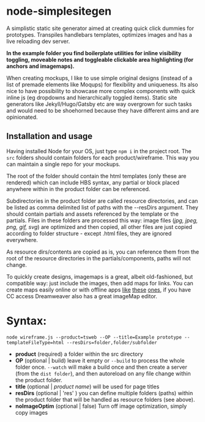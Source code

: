 

node-simplesitegen
===========

A simplistic static site generator aimed at creating quick click dummies for prototypes. Transpiles handlebars templates, optimizes images and has a live reloading dev server. 

**In the example folder you find boilerplate utilities for inline visibility toggling, moveable notes and toggleable clickable area highlighting (for anchors and imagemaps).**

When creating mockups, I like to use simple original designs (instead of a list of premade elements like Moqups) for flexibility and uniqueness. Its also nice to have possibility to showcase more complex components with quick inline js (eg dropdowns and hierarchically toggled items). Static site generators like Jekyll/Hugo/Gatsby etc are way overgrown for such tasks and would need to be shoehorned because they have different aims and are opinionated.

## Installation and usage

Having installed Node for your OS, just type `npm i` in the project root.
The `src` folders should contain folders for each product/wireframe. This way you can maintain a single repo for your mockups.

The root of the folder should contain the html templates (only these are rendered) which can include HBS syntax, any
partial or block placed anywhere within in the product folder can be referenced.

Subdirectories in the product folder are called resource directories, and can be listed as comma delimited
list of paths with the --resDirs argument. They should contain partials and assets referenced by the template or the partials.
Files in these folders are processed this way: image files (_jpg, jpeg, png, gif, svg_) are optimized and then copied, all other files 
are just copied according to folder structure - except .html files, they are ignored everywhere.

As resource dirs/contents are copied as is, you can reference them from the root of the resource directories in the partials/components, paths will not change.

To quickly create designs, imagemaps is a great, albeit old-fashioned, but compatible way: just include the images,
then add maps for links. You can create maps easily online or with offline apps [like](https://www.image-map.net/) [these](https://www.softpedia.com/get/Internet/WEB-Design/Web-Design-related/Meracl-ImageMap-Generator.shtml)
[ones](https://handy-image-mapper.soft112.com/), if you have CC access Dreamweaver also has a great imageMap editor. 

# Syntax:
 
`node wireframe.js --product=tsweb --OP --title=Example prototype --templateFileType=html --resDirs=folder,folder/subfolder`

* **product** (required) a folder within the src directory
* **OP** (optional | build) leave it empty or `--build` to process the whole folder once. 
`--watch` will make a build once and then create a server (from the `dist folder`), and then 
autoreload on any file change within the product folder.
* **title** (optional | _product name_) will be used for page titles
* **resDirs** (optional | 'res' ) you can define multiple folders (paths) within the product folder that will be handled
as resource folders (see above).
* **noImageOptim** (optional | false) Turn off image optimization, simply copy images 